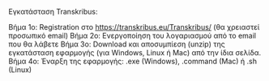 
Εγκατάσταση Transkribus:
 
 
Βήμα 1ο: Registration στο https://transkribus.eu/Transkribus/  (θα χρειαστεί προσωπικό email)
Βήμα 2ο: Ενεργοποίηση του λογαριασμού από το email που θα λάβετε
Βήμα 3ο: Download και αποσυμπίεση (unzip) της εγκατάσταση εφαρμογής (για Windows, Linux ή Mac) από την ίδια σελίδα.
Βήμα 4ο: Έναρξη της εφαρμογής:  .exe (Windows), .command (Mac) ή .sh (Linux)​
